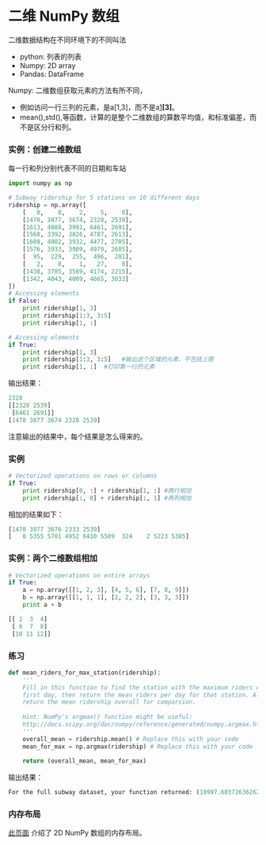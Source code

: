 # 二维 NumPy 数组



二维数据结构在不同环境下的不同叫法

- python: 列表的列表
- Numpy: 2D array
- Pandas: DataFrame



Numpy: 二维数组获取元素的方法有所不同，

- 例如访问一行三列的元素，是a[1,3]，而不是a[1]**[3]**。
- mean(),std(),等函数，计算的是整个二维数组的算数平均值，和标准偏差，而不是区分行和列。



### 实例：创建二维数组

每一行和列分别代表不同的日期和车站

```python
import numpy as np

# Subway ridership for 5 stations on 10 different days
ridership = np.array([
    [   0,    0,    2,    5,    0],
    [1478, 3877, 3674, 2328, 2539],
    [1613, 4088, 3991, 6461, 2691],
    [1560, 3392, 3826, 4787, 2613],
    [1608, 4802, 3932, 4477, 2705],
    [1576, 3933, 3909, 4979, 2685],
    [  95,  229,  255,  496,  201],
    [   2,    0,    1,   27,    0],
    [1438, 3785, 3589, 4174, 2215],
    [1342, 4043, 4009, 4665, 3033]
])
# Accessing elements
if False:
    print ridership[1, 3]
    print ridership[1:3, 3:5]
    print ridership[1, :]
```



```python
# Accessing elements
if True:
    print ridership[1, 3]
    print ridership[1:3, 3:5]	#输出这个区域的元素，不包括上限
    print ridership[1, :]  #打印第一行的元素
```

输出结果：

```python
2328
[[2328 2539]
 [6461 2691]]
[1478 3877 3674 2328 2539]
```

注意输出的结果中，每个结果是怎么得来的。

### 实例

```python
# Vectorized operations on rows or columns
if True:
    print ridership[0, :] + ridership[1, :]	#两行相加
    print ridership[:, 0] + ridership[:, 1]	#两列相加
```

相加的结果如下：

```python
[1478 3877 3676 2333 2539]
[   0 5355 5701 4952 6410 5509  324    2 5223 5385]
```

### 实例：两个二维数组相加

```python
# Vectorized operations on entire arrays
if True:
    a = np.array([[1, 2, 3], [4, 5, 6], [7, 8, 9]])
    b = np.array([[1, 1, 1], [2, 2, 2], [3, 3, 3]])
    print a + b
```



```python
[[ 2  3  4]
 [ 6  7  8]
 [10 11 12]]
```

### 练习

```python
def mean_riders_for_max_station(ridership):
    '''
    Fill in this function to find the station with the maximum riders on the
    first day, then return the mean riders per day for that station. Also
    return the mean ridership overall for comparsion.
    
    Hint: NumPy's argmax() function might be useful:
    http://docs.scipy.org/doc/numpy/reference/generated/numpy.argmax.html
    '''
    overall_mean = ridership.mean() # Replace this with your code
    mean_for_max = np.argmax(ridership) # Replace this with your code
    
    return (overall_mean, mean_for_max)
```

输出结果：

```python
For the full subway dataset, your function returned: (10997.603726362626, 2336)
```

### 内存布局

[此页面](http://docs.scipy.org/doc/numpy/reference/arrays.ndarray.html#internal-memory-layout-of-an-ndarray) 介绍了 2D NumPy 数组的内存布局。



[1]: https://docs.scipy.org/doc/numpy/reference/arrays.ndarray.html#internal-memory-layout-of-an-ndarray	"内存布局"

